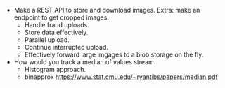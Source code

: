 * Make a REST API to store and download images. Extra: make an endpoint to get cropped images.
  * Handle fraud uploads.
  * Store data effectively.
  * Parallel upload.
  * Continue interrupted upload.
  * Effectively forward large imgages to a blob storage on the fly.
* How would you track a median of values stream.
  * Histogram approach.
  * binapprox https://www.stat.cmu.edu/~ryantibs/papers/median.pdf
